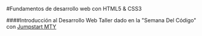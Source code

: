 #Fundamentos de desarrollo web con HTML5 & CSS3

####Introducción al Desarrollo Web
Taller dado en la "Semana Del Código" con <a href="http://fb.com/JumpstartMty" target="_blank">Jumpstart MTY</a>
